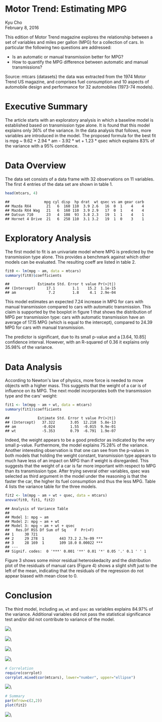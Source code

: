# Motor Trend: Estimating MPG
Kyu Cho  
February 8, 2016  





This edition of Motor Trend magazine explores the relationship between a set of variables and miles per gallon (MPG) for a collection of cars. In particular the following two questions are addressed:

* Is an automatic or manual transmission better for MPG?
* How to quantify the MPG difference between automatic and manual transmissions?

Source: mtcars {datasets} the data was extracted from the 1974 Motor Trend US magazine, and comprises
fuel consumption and 10 aspects of automobile design and performance for 32 automobiles (1973-74 models).



# Executive Summary

The article starts with an exploratory analysis in which a baseline model is established based on transmission
type alone. It is found that this model explains only 36% of the variance. In the data analysis that follows,
more variables are introduced in the model. The proposed formula for the best fit is mpg ~ 9.62 + 2.94 *
am - 3.92 * wt + 1.23 * qsec which explains 83% of the variance with a 95% confidence.


# Data Overview

The data set consists of a data frame with 32 observations on 11 variables. The first 4 entries of the data set are shown in table 1.


```r
head(mtcars, 4)
```

```
##                mpg cyl disp  hp drat  wt qsec vs am gear carb
## Mazda RX4       21   6  160 110  3.9 2.6   16  0  1    4    4
## Mazda RX4 Wag   21   6  160 110  3.9 2.9   17  0  1    4    4
## Datsun 710      23   4  108  93  3.8 2.3   19  1  1    4    1
## Hornet 4 Drive  21   6  258 110  3.1 3.2   19  1  0    3    1
```

# Exploratory Analysis

The first model to fit is an univariate model where MPG is predicted by the transmission type alone. This
provides a benchmark against which other models can be evaluated. The resulting coeff are listed in
table 2.


```r
fit0 <- lm(mpg ~ am, data = mtcars)
summary(fit0)$coefficients
```

```
##             Estimate Std. Error t value Pr(>|t|)
## (Intercept)     17.1        1.1    15.2  1.1e-15
## am               7.2        1.8     4.1  2.9e-04
```

This model estimates an expected 7.24 increase in MPG for cars with manual transmission compared to cars
with automatic transmission.
This claim is supported by the boxplot in figure 1 that shows the distribution of MPG per transmission type:
cars with automatic transmission have an average of 17.15 MPG (which is equal to the intercept), compared
to 24.39 MPG for cars with manual transmission.

The predictor is significant, due to its small p-value and a [3.64, 10.85] confidence interval. However, with
an R-squared of 0.36 it explains only 35.98% of the variance.


# Data Analysis

According to Newton's law of physics, more force is needed to move objects with a higher mass. This suggests that the weight of a car is of influence on its MPG. The next model incorporates both the transmission type and the cars' weight:


```r
fit1 <- lm(mpg ~ am + wt, data = mtcars)
summary(fit1)$coefficients
```

```
##             Estimate Std. Error t value Pr(>|t|)
## (Intercept)   37.322       3.05  12.218  5.8e-13
## am            -0.024       1.55  -0.015  9.9e-01
## wt            -5.353       0.79  -6.791  1.9e-07
```

Indeed, the weight appears to be a good predictor as indicated by the very small p-value. Furthermore, the
model explains 75.28% of the variance.
Another interesting observation is that one can see from the p-values in both models that holding the weight
constant, transmission type appears to much have less of an impact on MPG than if weight is disregarded.
This suggests that the weight of a car is far more important with respect to MPG than its transmission type.
After trying several other variables, qsec was selected as third argument in the model under the reasoning is
that the faster the car, the higher its fuel consumption and thus the less MPG. Table 4 lists the variance
table for the three models.


```r
fit2 <- lm(mpg ~ am + wt + qsec, data = mtcars)
anova(fit0, fit1, fit2)
```

```
## Analysis of Variance Table
## 
## Model 1: mpg ~ am
## Model 2: mpg ~ am + wt
## Model 3: mpg ~ am + wt + qsec
##   Res.Df RSS Df Sum of Sq    F  Pr(>F)    
## 1     30 721                              
## 2     29 278  1       443 73.2 2.7e-09 ***
## 3     28 169  1       109 18.0 0.00022 ***
## ---
## Signif. codes:  0 '***' 0.001 '**' 0.01 '*' 0.05 '.' 0.1 ' ' 1
```

Figure 3 shows some minor residual heteroskedacity and the distribution plot of the residuals of manual cars (Figure 4) shows a slight shift just to the left of the mean, indicating that the residuals of the regression do not appear biased with mean close to 0. 



# Conclusion

The third model, including `am`, `wt` and `qsec` as variables explains 84.97% of the variance. Additional variables did not pass the statistical significance test and/or did not contribute to variance of the model. 


![](project_files/figure-html/boxplot-1.png)\

![](project_files/figure-html/regression-1.png)\

![](project_files/figure-html/residualplot-1.png)\

![](project_files/figure-html/residualhist-1.png)\


```r
# Correlation
require(corrplot)
corrplot.mixed(cor(mtcars), lower="number", upper="ellipse")
```

![](project_files/figure-html/unnamed-chunk-6-1.png)\


```r
# Summary
par(mfrow=c(2,2))
plot(fit2)
```

![](project_files/figure-html/unnamed-chunk-7-1.png)\

